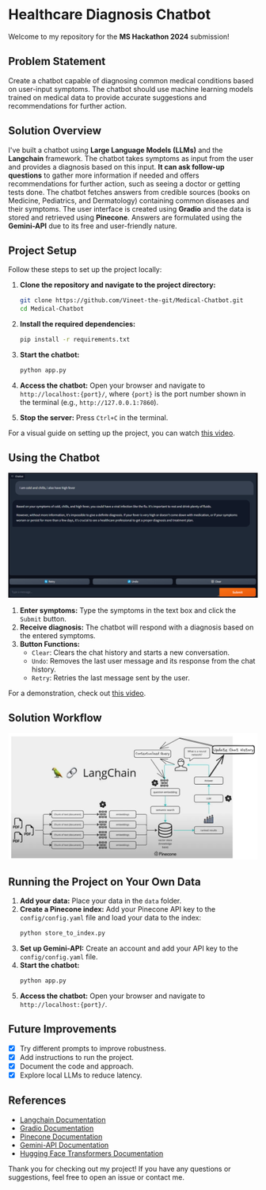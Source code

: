 # Healthcare Diagnosis Chatbot

Welcome to my repository for the **MS Hackathon 2024** submission!

## Problem Statement

Create a chatbot capable of diagnosing common medical conditions based on user-input symptoms. The chatbot should use machine learning models trained on medical data to provide accurate suggestions and recommendations for further action.

## Solution Overview

I've built a chatbot using **Large Language Models (LLMs)** and the **Langchain** framework. The chatbot takes symptoms as input from the user and provides a diagnosis based on this input. **It can ask follow-up questions** to gather more information if needed and offers recommendations for further action, such as seeing a doctor or getting tests done. The chatbot fetches answers from credible sources (books on Medicine, Pediatrics, and Dermatology) containing common diseases and their symptoms. The user interface is created using **Gradio** and the data is stored and retrieved using **Pinecone**. Answers are formulated using the **Gemini-API** due to its free and user-friendly nature.

## Project Setup

Follow these steps to set up the project locally:

1. **Clone the repository and navigate to the project directory:**
    ```bash
    git clone https://github.com/Vineet-the-git/Medical-Chatbot.git
    cd Medical-Chatbot
    ```

2. **Install the required dependencies:**
    ```bash
    pip install -r requirements.txt
    ```

3. **Start the chatbot:**
    ```bash
    python app.py
    ```

4. **Access the chatbot:**
    Open your browser and navigate to `http://localhost:{port}/`, where `{port}` is the port number shown in the terminal (e.g., `http://127.0.0.1:7860`).

5. **Stop the server:**
    Press `Ctrl+C` in the terminal.

For a visual guide on setting up the project, you can watch [this video](https://www.youtube.com/watch?v=Q6J9Q1Q1Z1M).

## Using the Chatbot

![Chatbot Interface](./media/UI.png)

1. **Enter symptoms:**
    Type the symptoms in the text box and click the `Submit` button.
2. **Receive diagnosis:**
    The chatbot will respond with a diagnosis based on the entered symptoms.
3. **Button Functions:**
    - `Clear`: Clears the chat history and starts a new conversation.
    - `Undo`: Removes the last user message and its response from the chat history.
    - `Retry`: Retries the last message sent by the user.

For a demonstration, check out [this video](https://www.youtube.com/watch?v=Q6J9Q1Q1Z1M).

## Solution Workflow

![Solution Approach](./media/Approach.png)

## Running the Project on Your Own Data

1. **Add your data:**
    Place your data in the `data` folder.
2. **Create a Pinecone index:**
    Add your Pinecone API key to the `config/config.yaml` file and load your data to the index:
    ```bash
    python store_to_index.py
    ```
3. **Set up Gemini-API:**
    Create an account and add your API key to the `config/config.yaml` file.
4. **Start the chatbot:**
    ```bash
    python app.py
    ```
5. **Access the chatbot:**
    Open your browser and navigate to `http://localhost:{port}/`.

## Future Improvements

- [x] Try different prompts to improve robustness.
- [x] Add instructions to run the project.
- [x] Document the code and approach.
- [x] Explore local LLMs to reduce latency.

## References

- [Langchain Documentation](https://docs.langchain.com/)
- [Gradio Documentation](https://gradio.app/docs)
- [Pinecone Documentation](https://www.pinecone.io/docs/)
- [Gemini-API Documentation](https://geminiapi.com/docs/)
- [Hugging Face Transformers Documentation](https://huggingface.co/transformers/)

Thank you for checking out my project! If you have any questions or suggestions, feel free to open an issue or contact me.